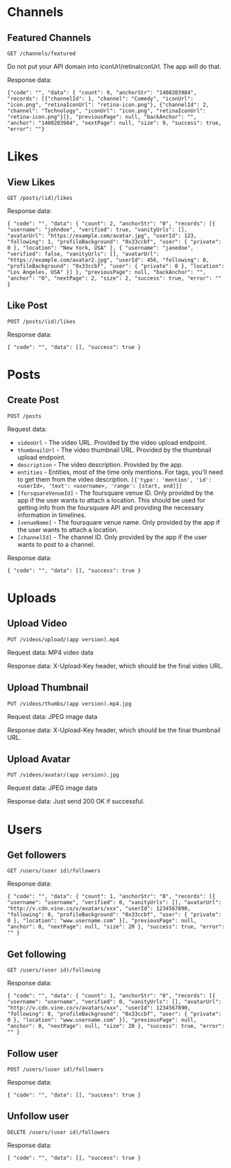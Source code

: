 # Channels
## Featured Channels
`GET /channels/featured`

Do not put your API domain into iconUrl/retinaIconUrl. The app will do that.

Response data:

`{"code": "", "data": { "count": 9, "anchorStr": "1408203984", "records": [{"channelId": 1, "channel": "Comedy", "iconUrl": "icon.png", "retinaIconUrl": "retina-icon.png"}, {"channelId": 2, "channel": "Technology", "iconUrl": "icon.png", "retinaIconUrl": "retina-icon.png"}]}, "previousPage": null, "backAnchor": "", "anchor": "1408203984", "nextPage": null, "size": 9, "success": true, "error": ""}`
# Likes
## View Likes
`GET /posts/(id)/likes`

Response data:

`{
    "code": "",
    "data": {
        "count": 2,
        "anchorStr": "0",
        "records": [{
                "username": "johndoe",
                "verified": true,
                "vanityUrls": [],
                "avatarUrl": "https://example.com/avatar.jpg",
                "userId": 123,
                "following": 1,
                "profileBackground": "0x33ccbf",
                "user": {
                    "private": 0
                },
                "location": "New York, USA"
            },
            {
                "username": "janedoe",
                "verified": false,
                "vanityUrls": [],
                "avatarUrl": "https://example.com/avatar2.jpg",
                "userId": 456,
                "following": 0,
                "profileBackground": "0x33ccbf",
                "user": {
                    "private": 0
                },
                "location": "Los Angeles, USA"
            }]
    },
    "previousPage": null,
    "backAnchor": "",
    "anchor": "0",
    "nextPage": 2,
    "size": 2,
    "success": true,
    "error": ""
}`
## Like Post
`POST /posts/(id)/likes`

Response data:

`{
    "code": "",
    "data": [],
    "success": true
}`
# Posts
## Create Post
`POST /posts`

Request data:

* `videoUrl` - The video URL. Provided by the video upload endpoint.
* `thumbnailUrl` - The video thumbnail URL. Provided by the thumbnail upload endpoint.
* `description` - The video description. Provided by the app.
* `entities` - Entities, most of the time only mentions. For tags, you'll need to get them from the video description. `[{'type': 'mention', 'id': <userId>, 'text': <username>, 'range': [start, end]}]`
* `[forsquareVenueId]` - The foursquare venue ID. Only provided by the app if the user wants to attach a location. This should be used for getting info from the foursquare API and providing the necessary information in timelines.
* `[venueName]` - The foursquare venue name. Only provided by the app if the user wants to attach a location.
* `[channelId]` - The channel ID. Only provided by the app if the user wants to post to a channel.

Response data:

`{
    "code": "",
    "data": [],
    "success": true
}`
# Uploads
## Upload Video
`PUT /videos/upload/(app version).mp4`

Request data: MP4 video data

Response data: X-Upload-Key header, which should be the final video URL.
## Upload Thumbnail
`PUT /videos/thumbs/(app version).mp4.jpg`

Request data: JPEG image data

Response data: X-Upload-Key header, which should be the final thumbnail URL.
## Upload Avatar
`PUT /videos/avatar/(app version).jpg`

Request data: JPEG image data

Response data: Just send 200 OK if successful.
# Users
## Get followers
`GET /users/(user id)/followers`

Response data:

`{
"code": "",
"data": {
    "count": 1,
    "anchorStr": "0",
    "records": [{
            "username": "username",
            "verified": 0,
            "vanityUrls": [],
            "avatarUrl": "http://v.cdn.vine.co/v/avatars/xxx",
            "userId": 1234567890,
            "following": 0,
            "profileBackground": "0x33ccbf",
            "user": {
                "private": 0
            },
            "location": "www.username.com"
        }],
    "previousPage": null,
    "anchor": 0,
    "nextPage": null,
    "size": 20
},
"success": true,
"error": ""
}`
## Get following
`GET /users/(user id)/following`

Response data:

`{
"code": "",
"data": {
    "count": 1,
    "anchorStr": "0",
    "records": [{
            "username": "username",
            "verified": 0,
            "vanityUrls": [],
            "avatarUrl": "http://v.cdn.vine.co/v/avatars/xxx",
            "userId": 1234567890,
            "following": 0,
            "profileBackground": "0x33ccbf",
            "user": {
                "private": 0
            },
            "location": "www.username.com"
        }],
    "previousPage": null,
    "anchor": 0,
    "nextPage": null,
    "size": 20
},
"success": true,
"error": ""
}`
## Follow user
`POST /users/(user id)/followers`

Response data:

`{
    "code": "",
    "data": [],
    "success": true
}`
## Unfollow user
`DELETE /users/(user id)/followers`

Response data:

`{
    "code": "",
    "data": [],
    "success": true
}`
